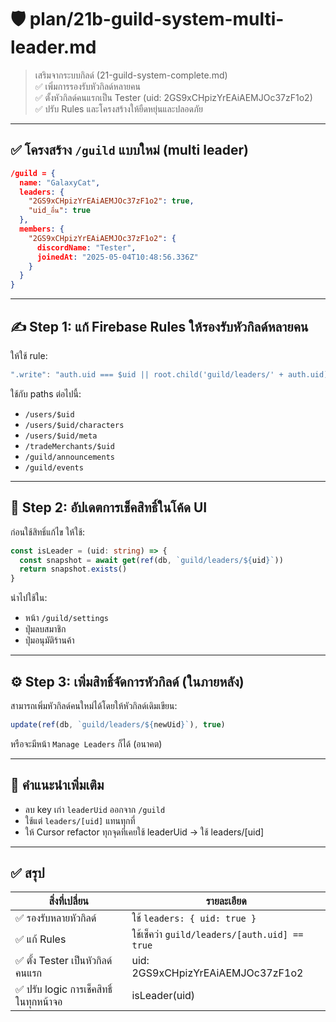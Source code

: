 # 🛡️ plan/21b-guild-system-multi-leader.md

> เสริมจากระบบกิลด์ (21-guild-system-complete.md)  
> ✅ เพิ่มการรองรับหัวกิลด์หลายคน  
> ✅ ตั้งหัวกิลด์คนแรกเป็น Tester (uid: 2GS9xCHpizYrEAiAEMJOc37zF1o2)  
> ✅ ปรับ Rules และโครงสร้างให้ยืดหยุ่นและปลอดภัย

---

## ✅ โครงสร้าง `/guild` แบบใหม่ (multi leader)

```json
/guild = {
  name: "GalaxyCat",
  leaders: {
    "2GS9xCHpizYrEAiAEMJOc37zF1o2": true,
    "uid_อื่น": true
  },
  members: {
    "2GS9xCHpizYrEAiAEMJOc37zF1o2": {
      discordName: "Tester",
      joinedAt: "2025-05-04T10:48:56.336Z"
    }
  }
}
```

---

## ✍️ Step 1: แก้ Firebase Rules ให้รองรับหัวกิลด์หลายคน

ให้ใช้ rule:
```js
".write": "auth.uid === $uid || root.child('guild/leaders/' + auth.uid).val() === true"
```

ใช้กับ paths ต่อไปนี้:
- `/users/$uid`
- `/users/$uid/characters`
- `/users/$uid/meta`
- `/tradeMerchants/$uid`
- `/guild/announcements`
- `/guild/events`

---

## 🧩 Step 2: อัปเดตการเช็คสิทธิ์ในโค้ด UI

ก่อนใช้สิทธิ์แก้ไข ให้ใช้:
```ts
const isLeader = (uid: string) => {
  const snapshot = await get(ref(db, `guild/leaders/${uid}`))
  return snapshot.exists()
}
```

นำไปใช้ใน:
- หน้า `/guild/settings`
- ปุ่มลบสมาชิก
- ปุ่มอนุมัติร้านค้า

---

## ⚙️ Step 3: เพิ่มสิทธิ์จัดการหัวกิลด์ (ในภายหลัง)

สามารถเพิ่มหัวกิลด์คนใหม่ได้โดยให้หัวกิลด์เดิมเขียน:
```ts
update(ref(db, `guild/leaders/${newUid}`), true)
```

หรือจะมีหน้า `Manage Leaders` ก็ได้ (อนาคต)

---

## 📌 คำแนะนำเพิ่มเติม

- ลบ key เก่า `leaderUid` ออกจาก `/guild`
- ใช้แต่ `leaders/[uid]` แทนทุกที่
- ให้ Cursor refactor ทุกจุดที่เคยใช้ leaderUid → ใช้ leaders/[uid]

---

## ✅ สรุป

| สิ่งที่เปลี่ยน | รายละเอียด |
|----------------|-------------|
| ✅ รองรับหลายหัวกิลด์ | ใช้ `leaders: { uid: true }` |
| ✅ แก้ Rules | ใช้เช็คว่า `guild/leaders/[auth.uid] == true` |
| ✅ ตั้ง Tester เป็นหัวกิลด์คนแรก | uid: 2GS9xCHpizYrEAiAEMJOc37zF1o2 |
| ✅ ปรับ logic การเช็คสิทธิ์ในทุกหน้าจอ | isLeader(uid) |
